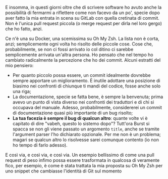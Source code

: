 E insomma, in questi giorni oltre che di scrivere software ho avuto anche la possibilità di fermarmi a riflettere come non facevo da un po', specie dopo aver fatto la mia entrata in scena su GitLab con quella cretinata di commit. Non è l'unica pull request piccola (o merge request per dirla nel loro gergo) che ho fatto, anzi.

Ce n'è una su Docker, una scemissima su Oh My Zsh. La lista non è corta, anzi; semplicemente ogni volta ho risolto delle piccole cose. Cose che, probabilmente, se non ci fossi arrivato io col ditino ci sarebbe semplicemente arrivata un'altra persona. Ho pensato che nel tempo ho cambiato radicalmente la percezione che ho dei commit. Alcuni estratti del mio pensiero:

- Per quanto piccolo possa essere, un commit idealmente dovrebbe sempre apportare un miglioramento. È inutile adottare una posizione di biasimo nei confronti di chiunque ti mandi del codice, fosse anche solo una riga;
- La documentazione, specie se fatta bene, è sempre la benvenuta; prima avevo un punto di vista diverso nei confronti dei traduttori e di chi si occupava del manuale. Adesso, probabilmente, considererei un commit di documentazione quasi più importante di un bug risolto;
- **La tua facezia è sempre il bug di qualcun altro**: quante volte vi è capitato di dire "vabeh, questo lo sistemo dopo"? Tutt'ora Burst si spacca se non gli viene passato un argomento `title`, anche se tramite l'argument parser l'ho dichiarato opzionale. Per me non è un problema; magari se qualcun altro lo risolvesse sarei comunque contento (io non ho tempo di farlo adesso).

E così via, e così via, e così via. Un esempio bellissimo di come una pull request di peso infimo possa essere trasformata in qualcosa di veramente fico, per esempio, è come è stata trattata la mia proposta su Oh My Zsh per uno snippet che cambiasse l'identità di Git sul momento
